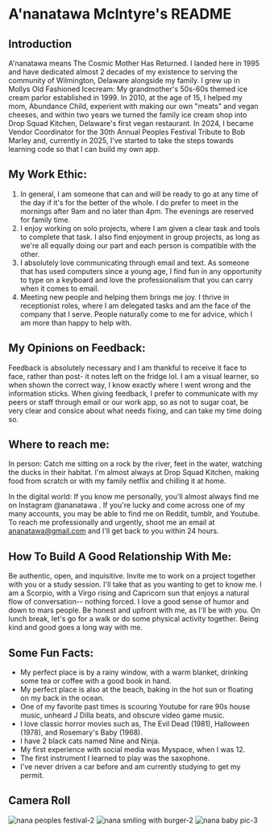 # A'nanatawa McIntyre's README

## Introduction

A'nanatawa means The Cosmic Mother Has Returned. I landed here in 1995 and have dedicated almost 2 decades of my existence to serving the community of Wilmington, Delaware alongside my family. I grew up in Mollys Old Fashioned Icecream: My grandmother's 50s-60s themed ice cream parlor established in 1999. In 2010, at the age of 15, I helped my mom, Abundance Child, experient with making our own "meats" and vegan cheeses, and within two years we turned the family ice cream shop into Drop Squad Kitchen, Delaware's first vegan restaurant. In 2024, I became Vendor Coordinator for the 30th Annual Peoples Festival Tribute to Bob Marley and, currently in 2025, I've started to take the steps towards learning code so that I can build my own app. 

## My Work Ethic:

1. In general, I am someone that can and will be ready to go at any time of the day if it's for the better of the whole. I do prefer to meet in the mornings after 9am and no later than 4pm. The evenings are reserved for family time. 
2. I enjoy working on solo projects, where I am given a clear task and tools to complete that task. I also find enjoyment in group projects, as long as we're all equally doing our part and each person is compatible with the other.
3. I absolutely love communicating through email and text. As someone that has used computers since a young age, I find fun in any opportunity to type on a keyboard and love the professionalism that you can carry when it comes to email.
4. Meeting new people and helping them brings me joy. I thrive in receptionist roles, where I am delegated tasks and am the face of the company that I serve. People naturally come to me for advice, which I am more than happy to help with.


## My Opinions on Feedback:
Feedback is absolutely necessary and I am thankful to receive it face to face, rather than post- it notes left on the fridge lol. I am a visual learner, so when shown the correct way, I know exactly where I went wrong and the information sticks. When giving feedback, I prefer to communicate with my peers or staff through email or our work app, so as not to sugar coat, be very clear and consice about what needs fixing, and can take my time doing so. 

## Where to reach me:

In person: Catch me sitting on a rock by the river, feet in the water, watching the ducks in their habitat. I'm almost always at Drop Squad Kitchen, making food from scratch or with my family netflix and chilling it at home. 

In the digital world: If you know me personally, you'll almost always find me on Instagram @ananatawa . If you're lucky and come across one of my many accounts, you may be able to find me on Reddit, tumblr, and Youtube. To reach me professionally and urgently, shoot me an email at ananatawa@gmail.com and I'll get back to you within 24 hours.

## How To Build A Good Relationship With Me:

Be authentic, open, and inquisitive. Invite me to work on a project together with you or a study session. I'll take that as you wanting to get to know me. I am a Scorpio, with a Virgo rising and Capricorn sun that enjoys a natural flow of conversation-- nothing forced. I love a good sense of humor and down to mars people. Be honest and upfront with me, as I'll be with you. On lunch break, let's go for a walk or do some physical activity together. Being kind and good goes a long way with me. 

## Some Fun Facts:
- My perfect place is by a rainy window, with a warm blanket, drinking some tea or coffee with a good book in hand.
- My perfect place is also at the beach, baking in the hot sun or floating on my back in the ocean.
- One of my favorite past times is scouring Youtube for rare 90s house music, unheard J Dilla beats, and obscure video game music.
- I love classic horror movies such as, The Evil Dead (1981), Halloween (1978), and Rosemary's Baby (1968).
- I have 2 black cats named Nine and Ninja.
- My first experience with social media was Myspace, when I was 12.
- The first instrument I learned to play was the saxophone.
- I've never driven a car before and am currently studying to get my permit.

## Camera Roll

![nana peoples festival-2](https://github.com/user-attachments/assets/26afbe88-c420-4f60-921e-a29d6f25c68c)
![nana smiling with burger-2](https://github.com/user-attachments/assets/cf6c4a13-e012-4e1e-bef1-667d2fb6d017)
![nana baby pic-3](https://github.com/user-attachments/assets/abab196f-8daf-48e7-a1e4-fdbe12b9a49f)





